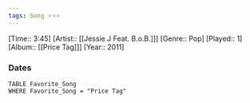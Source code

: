 ```yaml
---
tags: Song ⭐⭐⭐ 
---
```

[Time:: 3:45]
[Artist:: [[Jessie J Feat. B.o.B.]]]
[Genre:: Pop]
[Played:: 1]
[Album:: [[Price Tag]]]
[Year:: 2011]
### Dates
````dataview
TABLE Favorite_Song
WHERE Favorite_Song = "Price Tag"
````